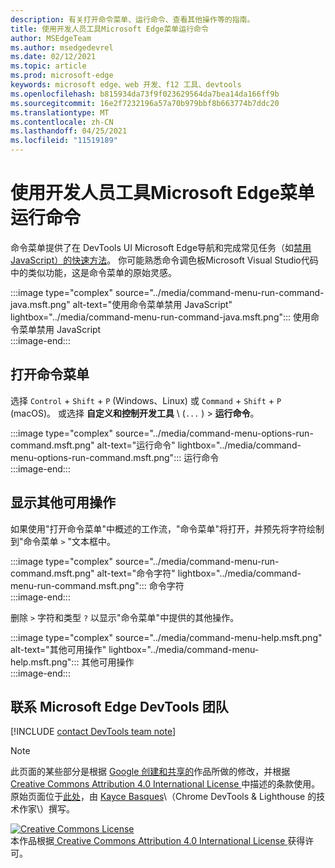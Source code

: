 ```yaml
---
description: 有关打开命令菜单、运行命令、查看其他操作等的指南。
title: 使用开发人员工具Microsoft Edge菜单运行命令
author: MSEdgeTeam
ms.author: msedgedevrel
ms.date: 02/12/2021
ms.topic: article
ms.prod: microsoft-edge
keywords: microsoft edge、web 开发、f12 工具、devtools
ms.openlocfilehash: b815934da73f9f023629564da7bea14da166ff9b
ms.sourcegitcommit: 16e2f7232196a57a70b979bbf8b663774b7ddc20
ms.translationtype: MT
ms.contentlocale: zh-CN
ms.lasthandoff: 04/25/2021
ms.locfileid: "11519189"
---
```

<!-- Copyright Kayce Basques 

   Licensed under the Apache License, Version 2.0 (the "License");
   you may not use this file except in compliance with the License.
   You may obtain a copy of the License at

       https://www.apache.org/licenses/LICENSE-2.0

   Unless required by applicable law or agreed to in writing, software
   distributed under the License is distributed on an "AS IS" BASIS,
   WITHOUT WARRANTIES OR CONDITIONS OF ANY KIND, either express or implied.
   See the License for the specific language governing permissions and
   limitations under the License.  -->  

# <a name="run-commands-with-the-microsoft-edge-devtools-command-menu"></a>使用开发人员工具Microsoft Edge菜单运行命令  

命令菜单提供了在 DevTools UI Microsoft Edge导航和完成常见任务（如[禁用 JavaScript）的快速方法][JavascriptDisable]。  你可能熟悉命令调色板Microsoft Visual Studio代码中的类似功能，这是命令菜单的原始灵感[][VisualStudioCodeUICommandPalette]。  

:::image type="complex" source="../media/command-menu-run-command-java.msft.png" alt-text="使用命令菜单禁用 JavaScript" lightbox="../media/command-menu-run-command-java.msft.png":::
   使用命令菜单禁用 JavaScript  
:::image-end:::  

## <a name="open-the-command-menu"></a>打开命令菜单  

选择 `Control` + `Shift` + `P` \(Windows、Linux\) 或 `Command` + `Shift` + `P` \(macOS\)。 或选择 **自定义和控制开发工具** \ (`...` \) > **运行命令**。  

:::image type="complex" source="../media/command-menu-options-run-command.msft.png" alt-text="运行命令" lightbox="../media/command-menu-options-run-command.msft.png":::
   运行命令  
:::image-end:::  

## <a name="display-other-available-actions"></a>显示其他可用操作  

如果使用"打开命令菜单"中概述[](#open-the-command-menu)的工作流，"命令菜单"将打开，并预先将字符绘制到"命令菜单 `>` "文本框中。  

:::image type="complex" source="../media/command-menu-run-command.msft.png" alt-text="命令字符" lightbox="../media/command-menu-run-command.msft.png":::
   命令字符  
:::image-end:::  

删除 `>` 字符和类型 `?` 以显示"命令菜单"中提供的其他操作。  

:::image type="complex" source="../media/command-menu-help.msft.png" alt-text="其他可用操作" lightbox="../media/command-menu-help.msft.png":::
   其他可用操作  
:::image-end:::  

## <a name="getting-in-touch-with-the-microsoft-edge-devtools-team"></a>联系 Microsoft Edge DevTools 团队  

[!INCLUDE [contact DevTools team note](../includes/contact-devtools-team-note.md)]  

<!-- links -->  

[JavascriptDisable]: ../javascript/disable.md "使用开发人员工具Microsoft Edge JavaScript |Microsoft Docs"  

[VisualStudioCodeUICommandPalette]: https://code.visualstudio.com/docs/getstarted/userinterface#_command-palette "命令调色板 - Visual Studio Code UI"  

> [!NOTE]
> 此页面的某些部分是根据 [Google 创建和共享的][GoogleSitePolicies]作品所做的修改，并根据[ Creative Commons Attribution 4.0 International License ][CCA4IL]中描述的条款使用。  
> 原始页面位于[此处](https://developers.google.com/web/tools/chrome-devtools/command-menu/index)，由 [Kayce Basques][KayceBasques]\（Chrome DevTools \& Lighthouse 的技术作家\）撰写。  

[![Creative Commons License][CCby4Image]][CCA4IL]  
本作品根据[ Creative Commons Attribution 4.0 International License ][CCA4IL]获得许可。  

[CCA4IL]: https://creativecommons.org/licenses/by/4.0  
[CCby4Image]: https://i.creativecommons.org/l/by/4.0/88x31.png  
[GoogleSitePolicies]: https://developers.google.com/terms/site-policies  
[KayceBasques]: https://developers.google.com/web/resources/contributors/kaycebasques  

